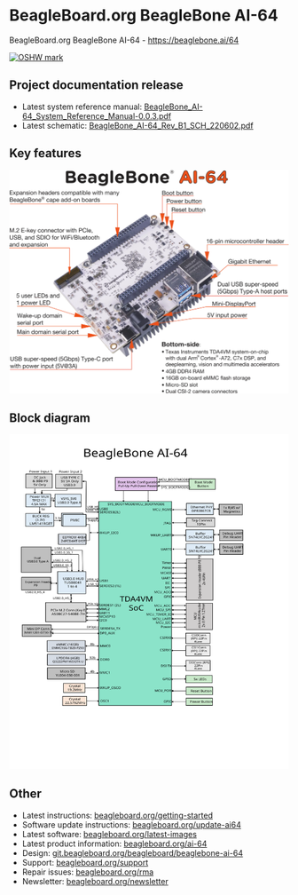 # BeagleBoard.org BeagleBone AI-64
 
BeagleBoard.org BeagleBone AI-64 - https://beaglebone.ai/64

[![OSHW mark](doc/OWHW_mark_US002120.png)](https://certification.oshwa.org/us002120.html)

## Project documentation release
* Latest system reference manual: [BeagleBone\_AI-64\_System\_Reference\_Manual-0.0.3.pdf](https://git.beagleboard.org/beagleboard/beaglebone-ai-64/uploads/a8f416f8f44033b2b8f91f0cbc7de8f0/BeagleBone_AI-64_System_Reference_Manual-0.0.3.pdf)
* Latest schematic: [BeagleBone\_AI-64\_Rev\_B1\_SCH\_220602.pdf](https://git.beagleboard.org/beagleboard/beaglebone-ai-64/-/raw/main/hw/BeagleBone_AI-64_Rev_B1_SCH_220602.pdf?inline=false)

## Key features
![Key features](doc/SRM/images/ch04/components.webp)

## Block diagram
![Block diagram](doc/SRM/images/ch05/board-block-diagram.svg)

## Other
* Latest instructions: [beagleboard.org/getting-started](https://beagleboard.org/getting-started)
* Software update instructions: [beagleboard.org/update-ai64](https://beagleboard.org/update-ai64)
* Latest software: [beagleboard.org/latest-images](https://beagleboard.org/latest-images)
* Latest product information: [beagleboard.org/ai-64](https://beagleboard.org/ai-64)
* Design: [git.beagleboard.org/beagleboard/beaglebone-ai-64](https://git.beagleboard.org/beagleboard/beaglebone-ai-64)
* Support: [beagleboard.org/support](https://beagleboard.org/support)
* Repair issues: [beagleboard.org/rma](https://beagleboard.org/rma)
* Newsletter: [beagleboard.org/newsletter](https://beagleboard.org/newsletter)
